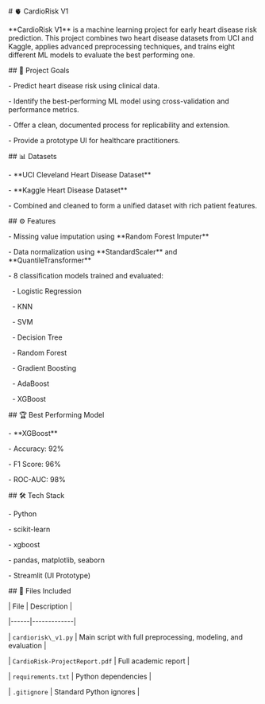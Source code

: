 \# 🫀 CardioRisk V1



\*\*CardioRisk V1\*\* is a machine learning project for early heart disease risk prediction. This project combines two heart disease datasets from UCI and Kaggle, applies advanced preprocessing techniques, and trains eight different ML models to evaluate the best performing one.



\## 🧠 Project Goals

\- Predict heart disease risk using clinical data.

\- Identify the best-performing ML model using cross-validation and performance metrics.

\- Offer a clean, documented process for replicability and extension.

\- Provide a prototype UI for healthcare practitioners.



\## 📊 Datasets

\- \*\*UCI Cleveland Heart Disease Dataset\*\*

\- \*\*Kaggle Heart Disease Dataset\*\*

\- Combined and cleaned to form a unified dataset with rich patient features.



\## ⚙️ Features

\- Missing value imputation using \*\*Random Forest Imputer\*\*

\- Data normalization using \*\*StandardScaler\*\* and \*\*QuantileTransformer\*\*

\- 8 classification models trained and evaluated:

&nbsp; - Logistic Regression

&nbsp; - KNN

&nbsp; - SVM

&nbsp; - Decision Tree

&nbsp; - Random Forest

&nbsp; - Gradient Boosting

&nbsp; - AdaBoost

&nbsp; - XGBoost



\## 🏆 Best Performing Model

\- \*\*XGBoost\*\*

\- Accuracy: 92%

\- F1 Score: 96%

\- ROC-AUC: 98%



\## 🛠 Tech Stack

\- Python

\- scikit-learn

\- xgboost

\- pandas, matplotlib, seaborn

\- Streamlit (UI Prototype)



\## 📁 Files Included

| File | Description |

|------|-------------|

| `cardiorisk\_v1.py` | Main script with full preprocessing, modeling, and evaluation |

| `CardioRisk-ProjectReport.pdf` | Full academic report |

| `requirements.txt` | Python dependencies |

| `.gitignore` | Standard Python ignores |





